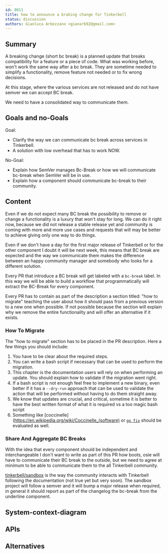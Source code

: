 ```yaml
---
id: 0011
title: how to announce a braking change for Tinkerbell
status: discussion
authors: Gianluca Arbezzano <gianarb92@gmail.com>
---
```


## Summary

A breaking change (short bc break) is a planned update that breaks compatibility
for a feature or a piece of code. What was working before, won't work the same
way after a bc break. They are sometime needed to simplify a functionality, remove
feature not needed or to fix wrong decisions.

At this stage, where the various services are not released and do not have
semver we can accept BC break.

We need to have a consolidated way to communicate them.

## Goals and no-Goals

Goal:

* Clarify the way we can communicate bc break across services in Tinkerbell.
* A solution with low overhead that has to work NOW.

No-Goal:

* Explain how SemVer manages Bc-Break or how we will communicate bc-break when
  SemVer will be in use.
* Explain how a component should communicate bc-break to their community.

## Content

Even if we do not expect many BC break the possibility to remove or change a
functionality is a luxury that won't stay for long. We can do it right now,
because we did not release a stable release yet and community is coming with
more and more use cases and requests that will may be better to achieve giving
only one way to do things.

Even if we don't have a day for the first major release of Tinkerbell or for the
other component I doubt it will be next week, this means that BC break are
expected and the way we communicate them makes the difference between an happy
community manager and somebody who looks for a different solution.

Every PR that introduce a BC break will get labeled with a `bc-break` label. In
this way we will be able to build a workflow that programmatically will extract
the BC-Break for every component.

Every PR has to contain as part of the description a section titled:
"how to migrate" teaching the user about how it should pass from a previous
version to a new one when possible. If not possible because the section will
explain why we remove the entire functionality and will offer an alternative if
it exists.

### How To Migrate

The "how to migrate" section has to be placed in the PR description. Here a few
things you should include:

1. You have to be clear about the required steps.
2. You can write a bash script if necessary that can be used to perform
   the migration.
3. This chapter is the documentation users will rely on when performing an
   update. You should explain how to validate if the migration went right.
4. If a bash script is not enough feel free to implement a new binary, even
   better if it has a `--dry-run` approach that can be used to validate the
   action that will be performed without having to do them straight away.
5. We know that updates are crucial, and critical, sometime it is better to have
   the best written format of what it is required vs a too magic bash script
6. Something like
   [coccinelle](https://en.wikipedia.org/wiki/Coccinelle_(software) or [`go
   fix`](https://golang.org/cmd/fix/) should be evaluated as well.

### Share And Aggregate BC Breaks

With the idea that every component should be independent and interchangeable I
don't want to write as part of this PR how boots, osie will have to communicate
their BC break to the outside, but we need to agree at minimum to be able to
communicate them to the all Tinkerbell community.

[tinkerbell/sandbox](https://github.com/tinkerbell/sandbox) is the way the
community interacts with Tinkerbell following the documentation (not true yet
but very soon). The sandbox project will follow a semver and it will bump a
major release when required, in general it should report as part of the
changelog the bc-break from the underline component.

## System-context-diagram

## APIs

## Alternatives
